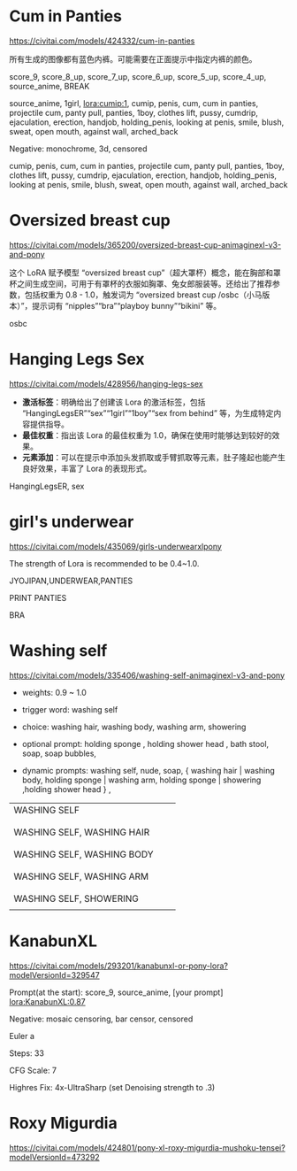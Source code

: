# Cum in Panties

https://civitai.com/models/424332/cum-in-panties

所有生成的图像都有蓝色内裤。可能需要在正面提示中指定内裤的颜色。


score_9, score_8_up, score_7_up, score_6_up, score_5_up, score_4_up, source_anime, BREAK

source_anime, 1girl, <lora:cumip:1>, cumip, penis, cum, cum in panties, projectile cum, panty pull, panties, 1boy, clothes lift, pussy, cumdrip, ejaculation, erection, handjob, holding_penis, looking at penis, smile, blush, sweat, open mouth, against wall, arched_back

Negative: monochrome, 3d, censored



cumip, penis, cum, cum in panties, projectile cum, panty pull, panties, 1boy, clothes lift, pussy, cumdrip, ejaculation, erection, handjob, holding_penis, looking at penis, smile, blush, sweat, open mouth, against wall, arched_back

# Oversized breast cup

https://civitai.com/models/365200/oversized-breast-cup-animaginexl-v3-and-pony

这个 LoRA 赋予模型 “oversized breast cup”（超大罩杯）概念，能在胸部和罩杯之间生成空间，可用于有罩杯的衣服如胸罩、兔女郎服装等。还给出了推荐参数，包括权重为 0.8 - 1.0，触发词为 “oversized breast cup /osbc（小马版本）”，提示词有 “nipples”“bra”“playboy bunny”“bikini” 等。

osbc

# Hanging Legs Sex

https://civitai.com/models/428956/hanging-legs-sex

- **激活标签**：明确给出了创建该 Lora 的激活标签，包括 “HangingLegsER”“sex”“1girl”“1boy”“sex from behind” 等，为生成特定内容提供指导。
- **最佳权重**：指出该 Lora 的最佳权重为 1.0，确保在使用时能够达到较好的效果。
- **元素添加**：可以在提示中添加头发抓取或手臂抓取等元素，肚子隆起也能产生良好效果，丰富了 Lora 的表现形式。


HangingLegsER, sex


# girl's underwear

https://civitai.com/models/435069/girls-underwearxlpony


The strength of Lora is recommended to be 0.4~1.0.

JYOJIPAN,UNDERWEAR,PANTIES

PRINT PANTIES

BRA

# Washing self

https://civitai.com/models/335406/washing-self-animaginexl-v3-and-pony


- weights: 0.9 ~ 1.0
    
- trigger word: washing self
    
- choice: washing hair, washing body, washing arm, showering
    
- optional prompt: holding sponge , holding shower head , bath stool, soap, soap bubbles,
    
- dynamic prompts: washing self, nude, soap, { washing hair | washing body, holding sponge | washing arm, holding sponge | showering ,holding shower head } ,

|                                                                                                                                                  |     |     |
| ------------------------------------------------------------------------------------------------------------------------------------------------ | --- | --- |
| WASHING SELF<br><br>WASHING SELF, WASHING HAIR<br><br>WASHING SELF, WASHING BODY<br><br>WASHING SELF, WASHING ARM<br><br>WASHING SELF, SHOWERING |     |     |
|                                                                                                                                                  |     |     |
# KanabunXL

https://civitai.com/models/293201/kanabunxl-or-pony-lora?modelVersionId=329547

Prompt(at the start): score_9, source_anime, [your prompt] <lora:KanabunXL:0.87>

Negative: mosaic censoring, bar censor, censored

Euler a

Steps: 33

CFG Scale: 7

Highres Fix: 4x-UltraSharp (set Denoising strength to .3)


# Roxy Migurdia

https://civitai.com/models/424801/pony-xl-roxy-migurdia-mushoku-tensei?modelVersionId=473292

